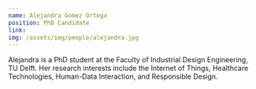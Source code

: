 ```yaml
---
name: Alejandra Gomez Ortega
position: PhD Candidate
link:
img: /assets/img/people/alejandra.jpg
---
```


Alejandra is a PhD student at the Faculty of Industrial Design Engineering, TU Delft. Her research interests include the Internet of Things, Healthcare Technologies, Human-Data Interaction, and Responsible Design.

